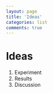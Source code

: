 ```yaml
---
layout: page
title: 'Ideas'
categories: list
comments: true
---
```


# Ideas
1. Experiment
2. Results
3. Discussion